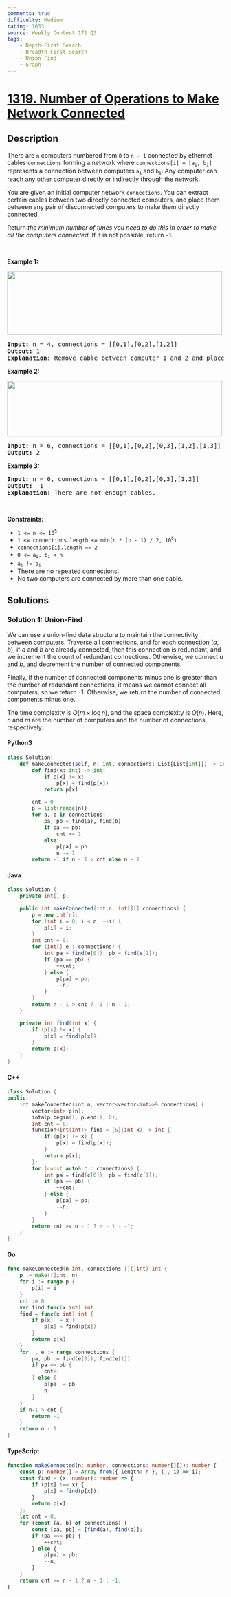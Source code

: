 ```yaml
---
comments: true
difficulty: Medium
rating: 1633
source: Weekly Contest 171 Q3
tags:
    - Depth-First Search
    - Breadth-First Search
    - Union Find
    - Graph
---
```


<!-- problem:start -->

# [1319. Number of Operations to Make Network Connected](https://leetcode.com/problems/number-of-operations-to-make-network-connected)

## Description

<!-- description:start -->

<p>There are <code>n</code> computers numbered from <code>0</code> to <code>n - 1</code> connected by ethernet cables <code>connections</code> forming a network where <code>connections[i] = [a<sub>i</sub>, b<sub>i</sub>]</code> represents a connection between computers <code>a<sub>i</sub></code> and <code>b<sub>i</sub></code>. Any computer can reach any other computer directly or indirectly through the network.</p>

<p>You are given an initial computer network <code>connections</code>. You can extract certain cables between two directly connected computers, and place them between any pair of disconnected computers to make them directly connected.</p>

<p>Return <em>the minimum number of times you need to do this in order to make all the computers connected</em>. If it is not possible, return <code>-1</code>.</p>

<p>&nbsp;</p>
<p><strong class="example">Example 1:</strong></p>
<img alt="" src="https://fastly.jsdelivr.net/gh/doocs/leetcode@main/solution/1300-1399/1319.Number%20of%20Operations%20to%20Make%20Network%20Connected/images/sample_1_1677.png" style="width: 500px; height: 148px;" />
<pre>
<strong>Input:</strong> n = 4, connections = [[0,1],[0,2],[1,2]]
<strong>Output:</strong> 1
<strong>Explanation:</strong> Remove cable between computer 1 and 2 and place between computers 1 and 3.
</pre>

<p><strong class="example">Example 2:</strong></p>
<img alt="" src="https://fastly.jsdelivr.net/gh/doocs/leetcode@main/solution/1300-1399/1319.Number%20of%20Operations%20to%20Make%20Network%20Connected/images/sample_2_1677.png" style="width: 500px; height: 129px;" />
<pre>
<strong>Input:</strong> n = 6, connections = [[0,1],[0,2],[0,3],[1,2],[1,3]]
<strong>Output:</strong> 2
</pre>

<p><strong class="example">Example 3:</strong></p>

<pre>
<strong>Input:</strong> n = 6, connections = [[0,1],[0,2],[0,3],[1,2]]
<strong>Output:</strong> -1
<strong>Explanation:</strong> There are not enough cables.
</pre>

<p>&nbsp;</p>
<p><strong>Constraints:</strong></p>

<ul>
	<li><code>1 &lt;= n &lt;= 10<sup>5</sup></code></li>
	<li><code>1 &lt;= connections.length &lt;= min(n * (n - 1) / 2, 10<sup>5</sup>)</code></li>
	<li><code>connections[i].length == 2</code></li>
	<li><code>0 &lt;= a<sub>i</sub>, b<sub>i</sub> &lt; n</code></li>
	<li><code>a<sub>i</sub> != b<sub>i</sub></code></li>
	<li>There are no repeated connections.</li>
	<li>No two computers are connected by more than one cable.</li>
</ul>

<!-- description:end -->

## Solutions

<!-- solution:start -->

### Solution 1: Union-Find

We can use a union-find data structure to maintain the connectivity between computers. Traverse all connections, and for each connection $(a, b)$, if $a$ and $b$ are already connected, then this connection is redundant, and we increment the count of redundant connections. Otherwise, we connect $a$ and $b$, and decrement the number of connected components.

Finally, if the number of connected components minus one is greater than the number of redundant connections, it means we cannot connect all computers, so we return -1. Otherwise, we return the number of connected components minus one.

The time complexity is $O(m \times \log n)$, and the space complexity is $O(n)$. Here, $n$ and $m$ are the number of computers and the number of connections, respectively.

<!-- tabs:start -->

#### Python3

```python
class Solution:
    def makeConnected(self, n: int, connections: List[List[int]]) -> int:
        def find(x: int) -> int:
            if p[x] != x:
                p[x] = find(p[x])
            return p[x]

        cnt = 0
        p = list(range(n))
        for a, b in connections:
            pa, pb = find(a), find(b)
            if pa == pb:
                cnt += 1
            else:
                p[pa] = pb
                n -= 1
        return -1 if n - 1 > cnt else n - 1
```

#### Java

```java
class Solution {
    private int[] p;

    public int makeConnected(int n, int[][] connections) {
        p = new int[n];
        for (int i = 0; i < n; ++i) {
            p[i] = i;
        }
        int cnt = 0;
        for (int[] e : connections) {
            int pa = find(e[0]), pb = find(e[1]);
            if (pa == pb) {
                ++cnt;
            } else {
                p[pa] = pb;
                --n;
            }
        }
        return n - 1 > cnt ? -1 : n - 1;
    }

    private int find(int x) {
        if (p[x] != x) {
            p[x] = find(p[x]);
        }
        return p[x];
    }
}
```

#### C++

```cpp
class Solution {
public:
    int makeConnected(int n, vector<vector<int>>& connections) {
        vector<int> p(n);
        iota(p.begin(), p.end(), 0);
        int cnt = 0;
        function<int(int)> find = [&](int x) -> int {
            if (p[x] != x) {
                p[x] = find(p[x]);
            }
            return p[x];
        };
        for (const auto& c : connections) {
            int pa = find(c[0]), pb = find(c[1]);
            if (pa == pb) {
                ++cnt;
            } else {
                p[pa] = pb;
                --n;
            }
        }
        return cnt >= n - 1 ? n - 1 : -1;
    }
};
```

#### Go

```go
func makeConnected(n int, connections [][]int) int {
	p := make([]int, n)
	for i := range p {
		p[i] = i
	}
	cnt := 0
	var find func(x int) int
	find = func(x int) int {
		if p[x] != x {
			p[x] = find(p[x])
		}
		return p[x]
	}
	for _, e := range connections {
		pa, pb := find(e[0]), find(e[1])
		if pa == pb {
			cnt++
		} else {
			p[pa] = pb
			n--
		}
	}
	if n-1 > cnt {
		return -1
	}
	return n - 1
}
```

#### TypeScript

```ts
function makeConnected(n: number, connections: number[][]): number {
    const p: number[] = Array.from({ length: n }, (_, i) => i);
    const find = (x: number): number => {
        if (p[x] !== x) {
            p[x] = find(p[x]);
        }
        return p[x];
    };
    let cnt = 0;
    for (const [a, b] of connections) {
        const [pa, pb] = [find(a), find(b)];
        if (pa === pb) {
            ++cnt;
        } else {
            p[pa] = pb;
            --n;
        }
    }
    return cnt >= n - 1 ? n - 1 : -1;
}
```

<!-- tabs:end -->

<!-- solution:end -->

<!-- problem:end -->
